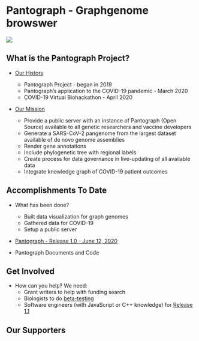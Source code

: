 # Pantograph - Graphgenome browswer

![](img/pantograph.png)


## What is the Pantograph Project?

* [Our History](history)

    * Pantograph Project - began in 2019 
    * Pantograph’s application to the COVID-19 pandemic - March 2020 
    * COVID-19 Virtual Biohackathon - April 2020 


* [Our Mission](mission)

    * Provide a public server with an instance of Pantograph (Open Source) available to all genetic researchers and vaccine developers
    * Generate a SARS-CoV-2 pangenome from the largest dataset available of de novo genome assemblies
    * Render gene annotations 
    * Include phylogenetic tree with regional labels
    * Create process for data governance in live-updating of all available data
    * Integrate knowledge graph of COVID-19 patient outcomes


## Accomplishments To Date

* What has been done?

    * Built data visualization for graph genomes
    * Gathered data for COVID-19
    * Setup a public server

* [Pantograph - Release 1.0 - June 12, 2020](release_1_0)

* Pantograph Documents and Code


## Get Involved

* How can you help? We need:
    * Grant writers to help with funding search
    * Biologists to do [beta-testing](betatest)
    * Software engineers (with JavaScript or C++ knowledge) for [Release 1.1](release_1_1)


## Our Supporters

